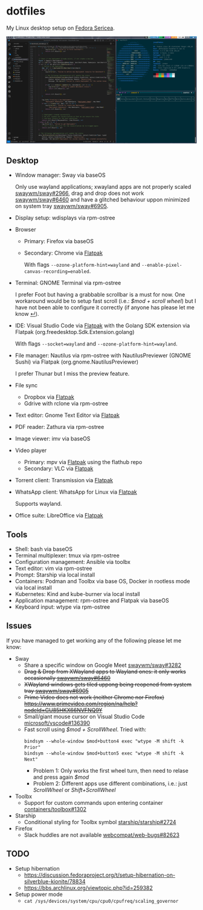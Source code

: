 # dotfiles

My Linux desktop setup on [Fedora Sericea](https://fedoraproject.org/sericea/).

![](https://raw.githubusercontent.com/josecastillolema/dotfiles/master/img/screenshot.png)

## Desktop

 - Window manager: Sway via baseOS

   Only use wayland applications; xwayland apps are not properly scaled [swaywm/sway#2966](https://github.com/swaywm/sway/issues/2966), drag and drop does not work [swaywm/sway#6460](https://github.com/swaywm/sway/issues/6460) and have a glitched behaviour uppon minimized on system tray [swaywm/sway#6905](https://github.com/swaywm/sway/issues/6905).

 - Display setup: wdisplays via rpm-ostree

 - Browser
     - Primary: Firefox via baseOS
     - Secondary: Chrome via [Flatpak](https://flathub.org/apps/com.google.Chrome)

       With flags `--ozone-platform-hint=wayland` and `--enable-pixel-canvas-recording=enabled`.

 - Terminal: GNOME Terminal via rpm-ostree

   I prefer Foot but having a grabbable scrollbar is a must for now. One workaround would be to setup fast scroll (i.e.: *$mod + scroll wheel*) but I have not been able to configure it correctly (if anyone has please let me know [&#8629;](#issues)).

 - IDE: Visual Studio Code via [Flatpak](https://flathub.org/apps/com.visualstudio.code) with the Golang SDK extension via Flatpak (org.freedesktop.Sdk.Extension.golang)

   With flags `--socket=wayland` and `--ozone-platform-hint=wayland`.

 - File manager: Nautilus via rpm-ostree with NautilusPreviewer (GNOME Sushi) via Flatpak (org.gnome.NautilusPreviewer)

   I prefer Thunar but I miss the preview feature.

 - File sync
     - Dropbox via [Flatpak](https://flathub.org/apps/com.dropbox.Client)
     - Gdrive with rclone via rpm-ostree

 - Text editor: Gnome Text Editor via [Flatpak](https://flathub.org/apps/org.gnome.TextEditor)

 - PDF reader: Zathura via rpm-ostree

 - Image viewer: imv via baseOS

 - Video player
   - Primary: mpv via [Flatpak](https://flathub.org/apps/io.mpv.Mpv) using the flathub repo
   - Secondary: VLC via [Flatpak](https://flathub.org/apps/org.videolan.VLC)

 - Torrent client: Transmission via [Flatpak](https://flathub.org/apps/com.transmissionbt.Transmission)

 - WhatsApp client: WhatsApp for Linux via [Flatpak](https://flathub.org/apps/com.github.eneshecan.WhatsAppForLinux)
   
   Supports wayland. 

 - Office suite: LibreOffice via [Flatpak](https://flathub.org/apps/org.libreoffice.LibreOffice)

## Tools
 
 - Shell: bash via baseOS
 - Terminal multiplexer: tmux via rpm-ostree
 - Configuration management: Ansible via toolbx
 - Text editor: vim via rpm-ostree
 - Prompt: Starship via local install
 - Containers: Podman and Toolbx via base OS, Docker in rootless mode via local install
 - Kubernetes: Kind and kube-burner via local install
 - Application management: rpm-ostree and Flatpak via baseOS
 - Keyboard input: wtype via rpm-ostree


## Issues

If you have managed to get working any of the following please let me know:
 - Sway
   - Share a specific window on Google Meet [swaywm/sway#3282](https://github.com/swaywm/sway/issues/3282)
   - <s>Drag & Drop from XWayland apps to Wayland ones: it only works occasionally [swaywm/sway#6460](https://github.com/swaywm/sway/issues/6460)</s>
   - <s>XWayland windows gets tiled uppong being reopened from system tray [swaywm/sway#6905](https://github.com/swaywm/sway/issues/6905)</s>
   - <s>Prime Video does not work (neither Chrome nor Firefox) https://www.primevideo.com/region/na/help?nodeId=GU85HKX66NVFNQ9Y</s>
   - Small/giant mouse cursor on Visual Studio Code [microsoft/vscode#136390](https://github.com/microsoft/vscode/issues/136390)
   - Fast scroll using *$mod + ScrollWheel*. Tried with:
      ```
      bindsym --whole-window $mod+button4 exec "wtype -M shift -k Prior"
      bindsym --whole-window $mod+button5 exec "wtype -M shift -k Next"
      ```
       - Problem 1: Only works the first wheel turn, then need to relase and press again *$mod*
       - Problem 2: Different apps use different combinations, i.e.: just *ScrollWheel* or *Shift+ScrollWheel*
 - Toolbx
   - Support for custom commands upon entering container [containers/toolbox#1302](https://github.com/containers/toolbox/issues/1302)
 - Starship
   - Conditional styling for Toolbx symbol [starship/starship#2724](https://github.com/starship/starship/issues/2724)
 - Firefox
   - Slack huddles are not available [webcompat/web-bugs#82623](https://github.com/webcompat/web-bugs/issues/82623)



## TODO
 - Setup hibernation
    - https://discussion.fedoraproject.org/t/setup-hibernation-on-silverblue-kionite/78834
    - https://bbs.archlinux.org/viewtopic.php?id=259382
 - Setup power mode
    - `cat /sys/devices/system/cpu/cpu0/cpufreq/scaling_governor`
